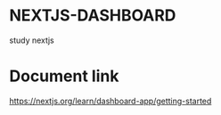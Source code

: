 # NEXTJS-DASHBOARD
study nextjs

# Document link
 https://nextjs.org/learn/dashboard-app/getting-started
